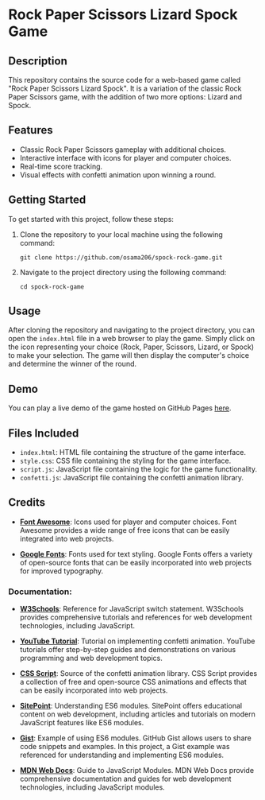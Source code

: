 # Rock Paper Scissors Lizard Spock Game

## Description
This repository contains the source code for a web-based game called "Rock Paper Scissors Lizard Spock". It is a variation of the classic Rock Paper Scissors game, with the addition of two more options: Lizard and Spock.

## Features
- Classic Rock Paper Scissors gameplay with additional choices.
- Interactive interface with icons for player and computer choices.
- Real-time score tracking.
- Visual effects with confetti animation upon winning a round.

## Getting Started
To get started with this project, follow these steps:
1. Clone the repository to your local machine using the following command:
   ```
   git clone https://github.com/osama206/spock-rock-game.git
   ```
2. Navigate to the project directory using the following command:
   ```
   cd spock-rock-game
   ```

## Usage
After cloning the repository and navigating to the project directory, you can open the `index.html` file in a web browser to play the game. Simply click on the icon representing your choice (Rock, Paper, Scissors, Lizard, or Spock) to make your selection. The game will then display the computer's choice and determine the winner of the round.

## Demo
You can play a live demo of the game hosted on GitHub Pages [here](https://osama206.github.io/rock-paper-scissors-lizard-spock).

## Files Included
- `index.html`: HTML file containing the structure of the game interface.
- `style.css`: CSS file containing the styling for the game interface.
- `script.js`: JavaScript file containing the logic for the game functionality.
- `confetti.js`: JavaScript file containing the confetti animation library.

## Credits

- **[Font Awesome](https://fontawesome.com/icons?d=gallery&q=close&m=free)**: Icons used for player and computer choices. Font Awesome provides a wide range of free icons that can be easily integrated into web projects.
  
- **[Google Fonts](https://fonts.google.com)**: Fonts used for text styling. Google Fonts offers a variety of open-source fonts that can be easily incorporated into web projects for improved typography.

### Documentation:

- **[W3Schools](https://www.w3schools.com/js/js_switch.asp)**: Reference for JavaScript switch statement. W3Schools provides comprehensive tutorials and references for web development technologies, including JavaScript.

- **[YouTube Tutorial](https://www.youtube.com/watch?v=405Nh2H4Ucg)**: Tutorial on implementing confetti animation. YouTube tutorials offer step-by-step guides and demonstrations on various programming and web development topics.

- **[CSS Script](https://www.cssscript.com/confetti-falling-animation/)**: Source of the confetti animation library. CSS Script provides a collection of free and open-source CSS animations and effects that can be easily incorporated into web projects.

- **[SitePoint](https://www.sitepoint.com/understanding-es6-modules-via-their-history/)**: Understanding ES6 modules. SitePoint offers educational content on web development, including articles and tutorials on modern JavaScript features like ES6 modules.

- **[Gist](https://gist.github.com/branneman/558ef3a37ffd58ea004e00db5b201677)**: Example of using ES6 modules. GitHub Gist allows users to share code snippets and examples. In this project, a Gist example was referenced for understanding and implementing ES6 modules.

- **[MDN Web Docs](https://developer.mozilla.org/en-US/docs/Web/JavaScript/Guide/Modules)**: Guide to JavaScript Modules. MDN Web Docs provide comprehensive documentation and guides for web development technologies, including JavaScript modules.
